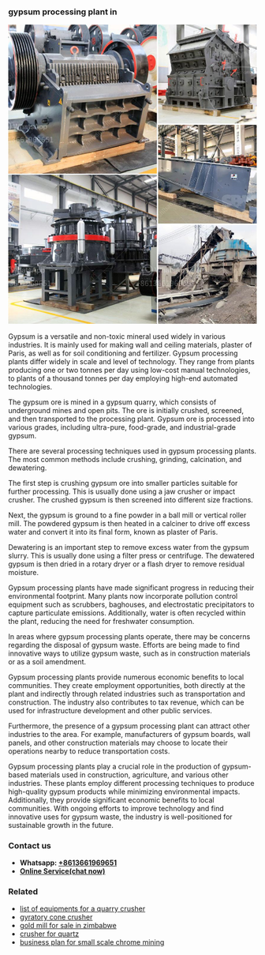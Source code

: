 <h3>gypsum processing plant in</h3><img src='1708499601.jpg' alt=''><p>Gypsum is a versatile and non-toxic mineral used widely in various industries. It is mainly used for making wall and ceiling materials, plaster of Paris, as well as for soil conditioning and fertilizer. Gypsum processing plants differ widely in scale and level of technology. They range from plants producing one or two tonnes per day using low-cost manual technologies, to plants of a thousand tonnes per day employing high-end automated technologies.</p><p>The gypsum ore is mined in a gypsum quarry, which consists of underground mines and open pits. The ore is initially crushed, screened, and then transported to the processing plant. Gypsum ore is processed into various grades, including ultra-pure, food-grade, and industrial-grade gypsum.</p><p>There are several processing techniques used in gypsum processing plants. The most common methods include crushing, grinding, calcination, and dewatering.</p><p>The first step is crushing gypsum ore into smaller particles suitable for further processing. This is usually done using a jaw crusher or impact crusher. The crushed gypsum is then screened into different size fractions.</p><p>Next, the gypsum is ground to a fine powder in a ball mill or vertical roller mill. The powdered gypsum is then heated in a calciner to drive off excess water and convert it into its final form, known as plaster of Paris.</p><p>Dewatering is an important step to remove excess water from the gypsum slurry. This is usually done using a filter press or centrifuge. The dewatered gypsum is then dried in a rotary dryer or a flash dryer to remove residual moisture.</p><p>Gypsum processing plants have made significant progress in reducing their environmental footprint. Many plants now incorporate pollution control equipment such as scrubbers, baghouses, and electrostatic precipitators to capture particulate emissions. Additionally, water is often recycled within the plant, reducing the need for freshwater consumption.</p><p>In areas where gypsum processing plants operate, there may be concerns regarding the disposal of gypsum waste. Efforts are being made to find innovative ways to utilize gypsum waste, such as in construction materials or as a soil amendment.</p><p>Gypsum processing plants provide numerous economic benefits to local communities. They create employment opportunities, both directly at the plant and indirectly through related industries such as transportation and construction. The industry also contributes to tax revenue, which can be used for infrastructure development and other public services.</p><p>Furthermore, the presence of a gypsum processing plant can attract other industries to the area. For example, manufacturers of gypsum boards, wall panels, and other construction materials may choose to locate their operations nearby to reduce transportation costs.</p><p>Gypsum processing plants play a crucial role in the production of gypsum-based materials used in construction, agriculture, and various other industries. These plants employ different processing techniques to produce high-quality gypsum products while minimizing environmental impacts. Additionally, they provide significant economic benefits to local communities. With ongoing efforts to improve technology and find innovative uses for gypsum waste, the industry is well-positioned for sustainable growth in the future.</p><h3>Contact us</h3><ul><li><strong>Whatsapp:&nbsp;<a href="https://wa.me/8613661969651">+8613661969651</a></strong></li><li><a href="https://swt.shibang-china.com/?git&amp;zhl&amp;gypsum processing plant in"><strong>Online Service(chat now)</strong></a></li></ul><h3>Related</h3><ul><li><a href='list of equipments for a quarry crusher.md'>list of equipments for a quarry crusher</a></li><li><a href='gyratory cone crusher.md'>gyratory cone crusher</a></li><li><a href='gold mill for sale in zimbabwe.md'>gold mill for sale in zimbabwe</a></li><li><a href='crusher for quartz.md'>crusher for quartz</a></li><li><a href='business plan for small scale chrome mining.md'>business plan for small scale chrome mining</a></li></ul>